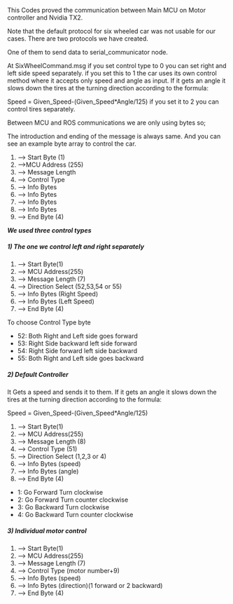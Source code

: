This Codes proved the communication between Main MCU on Motor controller and Nvidia TX2.

Note that the default protocol for six wheeled car was not usable for our cases. 
There are two protocols we have created.

One of them to send data to serial_communicator node.

At SixWheelCommand.msg if you set control type to 0 you can set right and left side speed separately.
if you set this to 1 the car uses its own control method where it accepts only speed and angle as input. If it gets an angle it slows down the tires at the turning direction according to the formula: 

Speed = Given_Speed-(Given_Speed*Angle/125)  if you set it to 2 you can control tires separately.

Between MCU and ROS communications we are only using bytes so;

The introduction and ending of the message is always same. And you can see an example byte array to control the car.

1. 	--> Start Byte (1)
2.	-->MCU Address (255)
3. 	--> Message Length
4.	--> Control Type 
5. 	--> Info Bytes
6.	--> Info Bytes
7. 	--> Info Bytes
8. 	--> Info Bytes
9.	--> End Byte (4)

***We used three control types***

##### 1) The one we control left and right separately

1. 	--> Start Byte(1)
2.	--> MCU Address(255)
3. 	--> Message Length (7)
4.	--> Direction Select (52,53,54 or 55)
5. 	--> Info Bytes (Right Speed)
6.	--> Info Bytes (Left Speed)
7.	--> End Byte (4)

To choose Control Type byte
* 52: Both Right and Left side goes forward
* 53: Right Side backward left side forward
* 54: Right Side forward left side backward
* 55: Both Right and Left side goes backward

##### 2) Default Controller 

It Gets a speed and sends it to them. If it gets an angle it slows down the tires at the turning direction according to the formula: 

Speed = Given_Speed-(Given_Speed*Angle/125)  

1. 	--> Start Byte(1)
2.	--> MCU Address(255)
3. 	--> Message Length (8)
4.	--> Control Type (51)
5. 	--> Direction Select (1,2,3 or 4)
6.	--> Info Bytes (speed)
7.	--> Info Bytes (angle)
8.	--> End Byte (4)

* 1: Go Forward Turn clockwise
* 2: Go Forward Turn counter clockwise
* 3: Go Backward Turn clockwise
* 4: Go Backward Turn counter clockwise

##### 3) Individual motor control

1. 	--> Start Byte(1)
2.	--> MCU Address(255)
3. 	--> Message Length (7)
4.	--> Control Type (motor number+9)
5. 	--> Info Bytes (speed)
6.	--> Info Bytes (direction)(1 forward or 2 backward)
8.	--> End Byte (4)